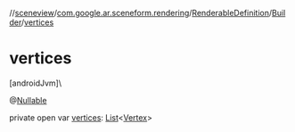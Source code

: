 //[sceneview](../../../../index.md)/[com.google.ar.sceneform.rendering](../../index.md)/[RenderableDefinition](../index.md)/[Builder](index.md)/[vertices](vertices.md)

# vertices

[androidJvm]\

@[Nullable](https://developer.android.com/reference/kotlin/androidx/annotation/Nullable.html)

private open var [vertices](vertices.md): [List](https://developer.android.com/reference/kotlin/java/util/List.html)&lt;[Vertex](../../-vertex/index.md)&gt;
